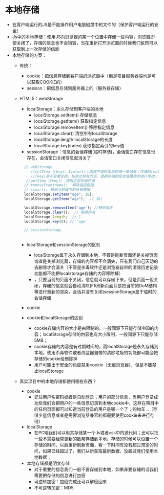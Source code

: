 # 本地存储
- 在客户端运行的JS是不能操作用户电脑磁盘中的文件的（保护客户端运行的安全）
- Js中的本地存储：使用JS向浏览器的某一个位置中存储一些内容，浏览器即使关闭了，存储的信息也不会销毁，当在重新打开浏览器的时候我们依然可以获取到上一次存储的信剧
- 本地存储的方案：
    - 传统：
        - cookie：把信息存储到客户端的浏览器中（但是项目服务器端也是可以获取COOKIE的）
        - session：把信息存储到服务器上的（服务器存储）
    - HTML5：webStorage
        - localStorage：永久存储到客户端的本地
            - localStorage.setItem()     存储信息  
            - localStorage.getItem()     获取指定信息   
            - localStorage.removeItem()  移除指定信息   
            - localStorage.clear()       清空所有localStorage       
            - localStorage.length        localStorage的长度
            - localStorage.key(index)    获取指定索引的key值
        - sessionStorage：信息的会话存储(临时存储)，会话窗口存在信息也存在，会话窗口关闭信息就消关了
        ```javascript
          // webStorage  
             //setItem（[key]，Ivaluel）：向客户端的本地存储一条记录；存储的[value]需要是字符串格式的，如果编写的不是字符，浏览器也会默认转化为字符串然后在进行存储；同源下存储的
             //[key]是不会重复的，如架之前有的话，是把存储的信息值重修的进行修改；
           //getItem（[key]）：获取之前存储的值
          // removeItem(name);  移除指定数据
          // clear(); 移除当前域下的所有数据
          localStorage.setItem("age", 18);
          localStorage.getItem("age");  // 18;
      
          localStorage.removeItem('age'); //移除指定
          localStorage.clear();  // 移除所有
          localStorage.length;  // 1
          localStorage.key(0); // 'age'
      
          // sessionStorage
          
        ```
        - localStorage和sessionStorage的区别 
            - localStorage属于永久存储到本地，不管是刷新页面还是关掉页面或者是关掉浏览器，存储的内容都不会消失，只有我们自己天动的去删除才会消关（不管是杀毒软件还是浏览器自带的清除历史记录功能都不能把localstorage存储的内容移除掉）
            - ，只要当前的贝面不关闭，信息就可以存储下来，但是页面一但关闭，存储的信息就会自动清除(F5刷新页面只是把当前的DoM结构等进行重新的渲染，会话并没有关闭)sessionStorage属于临时的会话存储
            
        - cookie
        
        - cookie和localStorage的区别
            - cookie存储内容的大小是由限制的，一般同源下只能存储4KB的内容；localStorage存储的内容也有大小限制，一般同源下只能存储5MB；
            - cookie存储的内容是有过期时间的，而localStorage是永久存储到本地，使用杀毒软件或者浏监器自带的清除垃圾的功能都可能会把存储的cookie给删除掉
            - 用户可能出于安全的角度禁用cookie（无痕浏览器），但是不能禁止localStorage
        
    - 真实项目中的本地存储都使用哪些东西？
        - cookie
            - 记住用户名密码或者是自动登录；用户的部分信息，当用户登录成功后我们会把用户的一些信息记录到本地cookie中，这样在项目中的任何页面都可以知道当前登录的用户是哪一个了；购物车
              ..（存储少量信息或者是需要浏览器兼容的都需要使用cookie来进行存储）
        - localStorage
            - 在PC端我们可以用其存储某一个Js或者css中的源代码；还可以把一些不需要经常更新的数帮存储到本地，存储的时候可以设置一个存储的时间，以后重新刷新页面，看一下时间有没有超过预定的时间，如果已经超过了，我们从新获取最新数据，没超过我们使用本地数据；
        - 本地存储都是明文存储
            - 对于重要的信息我们一般不要存储到本地，如果非要存储的话我们需要把存储的信息进行加密
            -  可逆转加密：加密完成还可以解密回来
            -  不可逆转加密：MD5